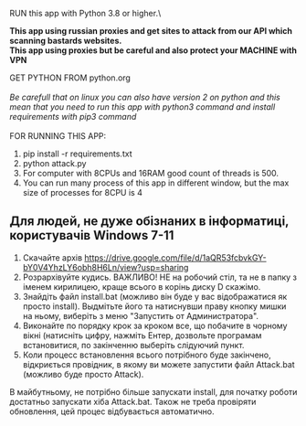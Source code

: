 RUN this app with Python 3.8 or higher.\

<b>This app using russian proxies and get sites to attack from our API which scanning bastards websites.
\
This app using proxies but be careful and also protect your MACHINE with VPN
</b>

GET PYTHON FROM python.org
<br>
<br>
<i>Be carefull that on linux you can also have version 2 on python and this mean that you need to run this app with python3 command and install requirements with pip3 command</i>
<br>
<br>
FOR RUNNING THIS APP:
1. pip install -r requirements.txt
2. python attack.py
3. For computer with 8CPUs and 16RAM good count of threads is 500.
4. You can run many process of this app in different window, but the max size of processes for 8CPU is 4 

## Для людей, не дуже обізнаних в інформатиці, користувачів Windows 7-11
1. Скачайте архів https://drive.google.com/file/d/1aQR53fcbvkGY-bY0V4YhzLY6obh8H6Ln/view?usp=sharing
2. Розрархівуйте кудись. ВАЖЛИВО! НЕ на робочий стіл, та не в папку з іменем кирилицею, краще всього в корінь диску D скажімо.
3. Знайдіть файл install.bat (можливо він буде у вас відображатися як просто install). Выдмітьте його та натиснувши праву кнопку мишки на ньому, виберіть з меню "Запустить от Администратора".
4. Виконайте по порядку крок за кроком все, що побачите в чорному вікні (натисніть цифру, нажміть Ентер, дозвольте програмам встановитися, по закінченню выберіть слідуючий пункт.
5. Коли процесс встановлення всього потрібного буде закінчено, відкриється провідник, в якому ви можете запустити файл  Attack.bat (можливо буде просто Attack).

В майбутньому, не потрібно більше запускати install, для початку роботи достатньо запускати хіба Attack.bat. Також не треба провіряти обновлення, цей процес відбувається автоматично.
